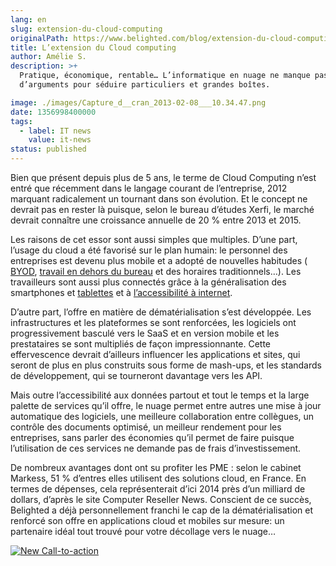 ```yaml
---
lang: en
slug: extension-du-cloud-computing
originalPath: https://www.belighted.com/blog/extension-du-cloud-computing
title: L’extension du Cloud computing
author: Amélie S.
description: >+
  Pratique, économique, rentable… L’informatique en nuage ne manque pas
  d’arguments pour séduire particuliers et grandes boîtes.

image: ./images/Capture_d__cran_2013-02-08___10.34.47.png
date: 1356998400000
tags:
  - label: IT news
    value: it-news
status: published
---
```

Bien que présent depuis plus de 5 ans, le terme de Cloud Computing n’est entré que récemment dans le langage courant de l’entreprise, 2012 marquant radicalement un tournant dans son évolution. Et le concept ne devrait pas en rester là puisque, selon le bureau d’études Xerfi, le marché devrait connaître une croissance annuelle de 20 % entre 2013 et 2015.

Les raisons de cet essor sont aussi simples que multiples. D’une part, l’usage du cloud a été favorisé sur le plan humain: le personnel des entreprises est devenu plus mobile et a adopté de nouvelles habitudes ( [BYOD](https://belighted.com/blog/elvolution-du-byod-bring-your-own-device), [travail en dehors du bureau](https://belighted.com/blog/le-developpement-du-teleworking) et des horaires traditionnels…). Les travailleurs sont aussi plus connectés grâce à la généralisation des smartphones et [tablettes](https://belighted.com/blog/lenorme-succes-des-tablettes) et à [l’accessibilité à internet](https://belighted.com/blog/lexpansion-de-la-3g-lapparition-de-la-4g).

D’autre part, l’offre en matière de dématérialisation s’est développée. Les infrastructures et les plateformes se sont renforcées, les logiciels ont progressivement basculé vers le SaaS et en version mobile et les prestataires se sont multipliés de façon impressionnante. Cette effervescence devrait d’ailleurs influencer les applications et sites, qui seront de plus en plus construits sous forme de mash-ups, et les standards de développement, qui se tourneront davantage vers les API.

Mais outre l’accessibilité aux données partout et tout le temps et la large palette de services qu’il offre, le nuage permet entre autres une mise à jour automatique des logiciels, une meilleure collaboration entre collègues, un contrôle des documents optimisé, un meilleur rendement pour les entreprises, sans parler des économies qu’il permet de faire puisque l’utilisation de ces services ne demande pas de frais d’investissement.

De nombreux avantages dont ont su profiter les PME : selon le cabinet Markess, 51 % d’entres elles utilisent des solutions cloud, en France. En termes de dépenses, cela représenterait d’ici 2014 près d’un milliard de dollars, d’après le site Computer Reseller News. Conscient de ce succès, Belighted a déjà personnellement franchi le cap de la dématérialisation et renforcé son offre en applications cloud et mobiles sur mesure: un partenaire idéal tout trouvé pour votre décollage vers le nuage…  
  
[![New Call-to-action](/images/legacy-cta/UPTtKvQU_5rjKfQJ1Qjwk.png)](https://cta-redirect.hubspot.com/cta/redirect/1684659/fb3606cc-cc1b-47d0-ae85-2c9f69837fe2)